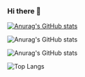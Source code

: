 ### Hi there 👋
[![Anurag's GitHub stats](https://github-readme-stats.vercel.app/api?username=FelipeLoureiroQA)](https://github.com/anuraghazra/github-readme-stats)

![Anurag's GitHub stats](https://github-readme-stats.vercel.app/api?username=FelipeLoureiroQA&show_icons=true)

![Anurag's GitHub stats](https://github-readme-stats.vercel.app/api?username=FelipeLoureiroQA&show_icons=true&theme=radical)

![Top Langs](https://github-readme-stats.vercel.app/api/top-langs/?username=FelipeLoureiroQA&layout=compact)
<!--
**FelipeLoureiroQA/FelipeLoureiroQA** is a ✨ _special_ ✨ repository because its `README.md` (this file) appears on your GitHub profile.

Here are some ideas to get you started:

- 🔭 I’m currently working on ...
- 🌱 I’m currently learning ...
- 👯 I’m looking to collaborate on ...
- 🤔 I’m looking for help with ...
- 💬 Ask me about ...
- 📫 How to reach me: ...
- 😄 Pronouns: ...
- ⚡ Fun fact: ...
-->
